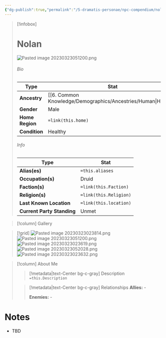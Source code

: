 ```yaml
---
{"dg-publish":true,"permalink":"/5-dramatis-personae/npc-compendium/nolan/"}
---
```



> [!infobox]
> # Nolan
> ![Pasted image 20230323051200.png](/img/user/x.%20Assets/Attachments/Pasted%20image%2020230323051200.png)
> ###### Bio
> Type |  Stat |
> ---|---|
> **Ancestry** | [[6. Common Knowledge/Demographics/Ancestries/Human\|Human]] |
> **Gender** | Male |
> **Home Region** | `=link(this.home)` |
> **Condition** | Healthy |
> ###### Info
> Type |  Stat |
> ---|---|
> **Alias(es)** | `=this.aliases` |
> **Occupation(s)** | Druid |
> **Faction(s)** | `=link(this.Faction)` |
> **Religion(s)** | `=link(this.Religion)` |
> **Last Known Location** | `=link(this.location)` |
> **Current Party Standing** | Unmet |

> [!column] Gallery 

>[!grid]
>![Pasted image 20230323023814.png](/img/user/x.%20Assets/Attachments/Pasted%20image%2020230323023814.png)
>![Pasted image 20230323051200.png](/img/user/x.%20Assets/Attachments/Pasted%20image%2020230323051200.png)
>![Pasted image 20230323023619.png](/img/user/x.%20Assets/Attachments/Pasted%20image%2020230323023619.png)
>![Pasted image 20230323052028.png](/img/user/x.%20Assets/Attachments/Pasted%20image%2020230323052028.png)
>![Pasted image 20230323023632.png](/img/user/x.%20Assets/Attachments/Pasted%20image%2020230323023632.png)

> [!column] About Me
>> [!metadata|text-Center bg-c-gray] Description
>> `=this.Description`
>
>> [!metadata|text-Center bg-c-gray] Relationships
>> **Allies:** -
>>
>> **Enemies:** -

# Notes

- TBD

